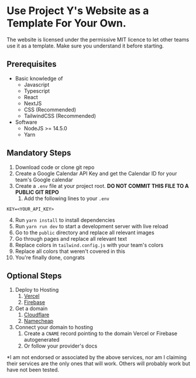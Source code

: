 # Use Project Y's Website as a Template For Your Own.
The website is licensed under the permissive MIT licence to let other teams use it as a template. 
Make sure you understand it before starting.

## Prerequisites

- Basic knowledge of
  - Javascript
  - Typescript
  - React
  - NextJS
  - CSS (Recommended)
  - TailwindCSS (Recommended)
- Software
  - NodeJS >= 14.5.0
  - Yarn

## Mandatory Steps

1. Download code or clone git repo
2. Create a Google Calendar API Key and get the Calendar ID for your team's Google calendar
3. Create a `.env` file at your project root. **DO NOT COMMIT THIS FILE TO A PUBLIC GIT REPO**
   1. Add the following lines to your `.env`
```dotenv
KEY=<YOUR_API_KEY>
```
4. Run `yarn install` to install dependencies
5. Run `yarn run dev` to start a development server with live reload
6. Go to the `public` directory and replace all relevant images
7. Go through pages and replace all relevant text
8. Replace colors in `tailwind.config.js` with your team's colors
9. Replace all colors that weren't covered in this
10. You're finally done, congrats

## Optional Steps

1. Deploy to Hosting
   1. [Vercel](https://nextjs.org/learn/basics/deploying-nextjs-app)
   2. [Firebase](https://medium.com/nerd-for-tech/lets-deploy-a-next-js-app-with-firebase-hosting-e070b3aecd04)
2. Get a domain
   1. [Cloudflare](https://www.cloudflare.com/products/registrar/)
   2. [Namecheap](https://www.namecheap.com/)
3. Connect your domain to hosting
   1. Create a `CNAME` record pointing to the domain Vercel or Firebase autogenerated
   2. Or follow your provider's docs

*I am not endorsed or associated by the above services, nor am I claiming their services are the only ones that will work. Others will probably work but have not been tested.